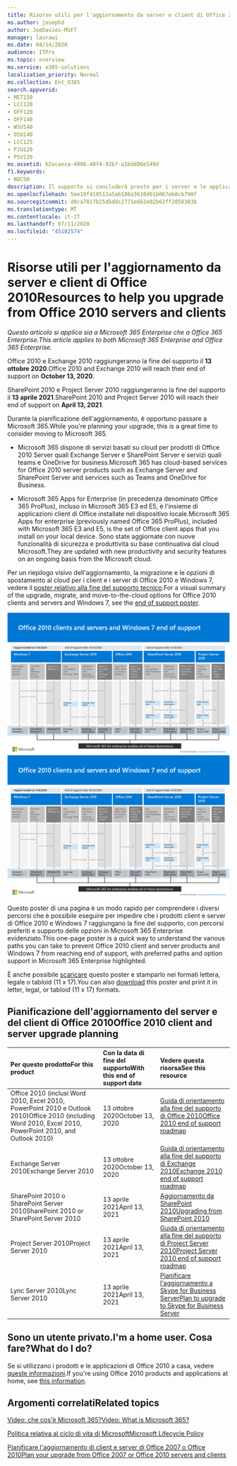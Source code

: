 ```yaml
---
title: Risorse utili per l'aggiornamento da server e client di Office 2010
ms.author: josephd
author: JoeDavies-MSFT
manager: laurawi
ms.date: 04/14/2020
audience: ITPro
ms.topic: overview
ms.service: o365-solutions
localization_priority: Normal
ms.collection: Ent_O365
search.appverid:
- MET150
- LCC120
- OFF120
- OFF140
- WSU140
- OSU140
- LCC125
- PJU120
- PSV120
ms.assetid: b2acaeca-4986-40f4-92b7-a1bdd06e549d
f1.keywords:
- NOCSH
description: Il supporto si concluderà presto per i server e le applicazioni client di Office 2010 e non sono disponibili contratti di supporto personalizzato. Utilizzare questo articolo per iniziare a pianificare l'aggiornamento.
ms.openlocfilehash: 5ee19f418512a5ab188a3618d61b067eb8cb790f
ms.sourcegitcommit: d8ca7017b25d5ddc2771e662e02b62ff2058383b
ms.translationtype: MT
ms.contentlocale: it-IT
ms.lasthandoff: 07/11/2020
ms.locfileid: "45102574"
---
```

# <a name="resources-to-help-you-upgrade-from-office-2010-servers-and-clients"></a><span data-ttu-id="82923-104">Risorse utili per l'aggiornamento da server e client di Office 2010</span><span class="sxs-lookup"><span data-stu-id="82923-104">Resources to help you upgrade from Office 2010 servers and clients</span></span>

<span data-ttu-id="82923-105">*Questo articolo si applica sia a Microsoft 365 Enterprise che a Office 365 Enterprise.*</span><span class="sxs-lookup"><span data-stu-id="82923-105">*This article applies to both Microsoft 365 Enterprise and Office 365 Enterprise.*</span></span>

<span data-ttu-id="82923-106">Office 2010 e Exchange 2010 raggiungeranno la fine del supporto il **13 ottobre 2020**.</span><span class="sxs-lookup"><span data-stu-id="82923-106">Office 2010 and Exchange 2010 will reach their end of support on **October 13, 2020**.</span></span> 

<span data-ttu-id="82923-107">SharePoint 2010 e Project Server 2010 raggiungeranno la fine del supporto il **13 aprile 2021**.</span><span class="sxs-lookup"><span data-stu-id="82923-107">SharePoint 2010 and Project Server 2010 will reach their end of support on **April 13, 2021**.</span></span>

<span data-ttu-id="82923-108">Durante la pianificazione dell'aggiornamento, è opportuno passare a Microsoft 365.</span><span class="sxs-lookup"><span data-stu-id="82923-108">While you're planning your upgrade, this is a great time to consider moving to Microsoft 365.</span></span> 

- <span data-ttu-id="82923-109">Microsoft 365 dispone di servizi basati su cloud per prodotti di Office 2010 Server quali Exchange Server e SharePoint Server e servizi quali teams e OneDrive for business.</span><span class="sxs-lookup"><span data-stu-id="82923-109">Microsoft 365 has cloud-based services for Office 2010 server products such as Exchange Server and SharePoint Server and services such as Teams and OneDrive for Business.</span></span> 

- <span data-ttu-id="82923-110">Microsoft 365 Apps for Enterprise (in precedenza denominato Office 365 ProPlus), incluso in Microsoft 365 E3 ed E5, è l'insieme di applicazioni client di Office installate nel dispositivo locale.</span><span class="sxs-lookup"><span data-stu-id="82923-110">Microsoft 365 Apps for enterprise (previously named Office 365 ProPlus), included with Microsoft 365 E3 and E5, is the set of Office client apps that you install on your local device.</span></span> <span data-ttu-id="82923-111">Sono state aggiornate con nuove funzionalità di sicurezza e produttività su base continuativa dal cloud Microsoft.</span><span class="sxs-lookup"><span data-stu-id="82923-111">They are updated with new productivity and security features on an ongoing basis from the Microsoft cloud.</span></span>

<span data-ttu-id="82923-112">Per un riepilogo visivo dell'aggiornamento, la migrazione e le opzioni di spostamento al cloud per i client e i server di Office 2010 e Windows 7, vedere il [poster relativo alla fine del supporto tecnico](./downloads/Office2010Windows7EndOfSupport.pdf).</span><span class="sxs-lookup"><span data-stu-id="82923-112">For a visual summary of the upgrade, migrate, and move-to-the-cloud options for Office 2010 clients and servers and Windows 7, see the [end of support poster](./downloads/Office2010Windows7EndOfSupport.pdf).</span></span>

<span data-ttu-id="82923-113">[![Immagine del poster per la fine del supporto per client e server di Office 2010 e Windows 7](./media/upgrade-from-office-2010-servers-and-products/office2010-windows7-end-of-support.png)](./downloads/Office2010Windows7EndOfSupport.pdf)</span><span class="sxs-lookup"><span data-stu-id="82923-113">[![Image for the end of support for Office 2010 clients and servers and Windows 7 poster](./media/upgrade-from-office-2010-servers-and-products/office2010-windows7-end-of-support.png)](./downloads/Office2010Windows7EndOfSupport.pdf)</span></span>

<span data-ttu-id="82923-114">Questo poster di una pagina è un modo rapido per comprendere i diversi percorsi che è possibile eseguire per impedire che i prodotti client e server di Office 2010 e Windows 7 raggiungano la fine del supporto, con percorsi preferiti e supporto delle opzioni in Microsoft 365 Enterprise evidenziato.</span><span class="sxs-lookup"><span data-stu-id="82923-114">This one-page poster is a quick way to understand the various paths you can take to prevent Office 2010 client and server products and Windows 7 from reaching end of support, with preferred paths and option support in Microsoft 365 Enterprise highlighted.</span></span>

<span data-ttu-id="82923-115">È anche possibile [scaricare](https://github.com/MicrosoftDocs/microsoft-365-docs/raw/public/microsoft-365/media/migration-microsoft-365-enterprise-workload/Office2010Windows7EndOfSupport.pdf) questo poster e stamparlo nei formati lettera, legale o tabloid (11 x 17).</span><span class="sxs-lookup"><span data-stu-id="82923-115">You can also [download](https://github.com/MicrosoftDocs/microsoft-365-docs/raw/public/microsoft-365/media/migration-microsoft-365-enterprise-workload/Office2010Windows7EndOfSupport.pdf) this poster and print it in letter, legal, or tabloid (11 x 17) formats.</span></span>
      
## <a name="office-2010-client-and-server-upgrade-planning"></a><span data-ttu-id="82923-116">Pianificazione dell'aggiornamento del server e del client di Office 2010</span><span class="sxs-lookup"><span data-stu-id="82923-116">Office 2010 client and server upgrade planning</span></span>
  
|<span data-ttu-id="82923-117">**Per questo prodotto**</span><span class="sxs-lookup"><span data-stu-id="82923-117">**For this product**</span></span>|<span data-ttu-id="82923-118">**Con la data di fine del supporto**</span><span class="sxs-lookup"><span data-stu-id="82923-118">**With this end of support date**</span></span>|<span data-ttu-id="82923-119">**Vedere questa risorsa**</span><span class="sxs-lookup"><span data-stu-id="82923-119">**See this resource**</span></span>|
|:-----|:-----|:-----|
|<span data-ttu-id="82923-120">Office 2010 (inclusi Word 2010, Excel 2010, PowerPoint 2010 e Outlook 2010)</span><span class="sxs-lookup"><span data-stu-id="82923-120">Office 2010 (including Word 2010, Excel 2010, PowerPoint 2010, and Outlook 2010)</span></span>  <br/> | <span data-ttu-id="82923-121">13 ottobre 2020</span><span class="sxs-lookup"><span data-stu-id="82923-121">October 13, 2020</span></span> |[<span data-ttu-id="82923-122">Guida di orientamento alla fine del supporto di Office 2010</span><span class="sxs-lookup"><span data-stu-id="82923-122">Office 2010 end of support roadmap</span></span>](https://docs.microsoft.com/DeployOffice/office-2010-end-support-roadmap) <br/> |
|<span data-ttu-id="82923-123">Exchange Server 2010</span><span class="sxs-lookup"><span data-stu-id="82923-123">Exchange Server 2010</span></span>  <br/> | <span data-ttu-id="82923-124">13 ottobre 2020</span><span class="sxs-lookup"><span data-stu-id="82923-124">October 13, 2020</span></span>  |[<span data-ttu-id="82923-125">Guida di orientamento alla fine del supporto di Exchange 2010</span><span class="sxs-lookup"><span data-stu-id="82923-125">Exchange 2010 end of support roadmap</span></span>](exchange-2010-end-of-support.md) <br/> |
|<span data-ttu-id="82923-126">SharePoint 2010 o SharePoint Server 2010</span><span class="sxs-lookup"><span data-stu-id="82923-126">SharePoint 2010 or SharePoint Server 2010</span></span>  <br/> | <span data-ttu-id="82923-127">13 aprile 2021</span><span class="sxs-lookup"><span data-stu-id="82923-127">April 13, 2021</span></span> |[<span data-ttu-id="82923-128">Aggiornamento da SharePoint 2010</span><span class="sxs-lookup"><span data-stu-id="82923-128">Upgrading from SharePoint 2010</span></span>](upgrade-from-sharepoint-2010.md) <br/> |
|<span data-ttu-id="82923-129">Project Server 2010</span><span class="sxs-lookup"><span data-stu-id="82923-129">Project Server 2010</span></span> <br/> | <span data-ttu-id="82923-130">13 aprile 2021</span><span class="sxs-lookup"><span data-stu-id="82923-130">April 13, 2021</span></span> | [<span data-ttu-id="82923-131">Guida di orientamento alla fine del supporto di Project Server 2010</span><span class="sxs-lookup"><span data-stu-id="82923-131">Project Server 2010 end of support roadmap</span></span>](project-server-2010-end-of-support.md) <br/> |
|<span data-ttu-id="82923-132">Lync Server 2010</span><span class="sxs-lookup"><span data-stu-id="82923-132">Lync Server 2010</span></span> <br/> | <span data-ttu-id="82923-133">13 aprile 2021</span><span class="sxs-lookup"><span data-stu-id="82923-133">April 13, 2021</span></span> | [<span data-ttu-id="82923-134">Pianificare l'aggiornamento a Skype for Business Server</span><span class="sxs-lookup"><span data-stu-id="82923-134">Plan to upgrade to Skype for Business Server</span></span>](https://docs.microsoft.com/skypeforbusiness/plan-your-deployment/upgrade) <br/> |
    
## <a name="im-a-home-user-what-do-i-do"></a><span data-ttu-id="82923-135">Sono un utente privato.</span><span class="sxs-lookup"><span data-stu-id="82923-135">I'm a home user.</span></span> <span data-ttu-id="82923-136">Cosa fare?</span><span class="sxs-lookup"><span data-stu-id="82923-136">What do I do?</span></span>

<span data-ttu-id="82923-137">Se si utilizzano i prodotti e le applicazioni di Office 2010 a casa, vedere [queste informazioni](plan-upgrade-previous-versions-office.md#im-a-home-user-what-do-i-do).</span><span class="sxs-lookup"><span data-stu-id="82923-137">If you're using Office 2010 products and applications at home, see [this information](plan-upgrade-previous-versions-office.md#im-a-home-user-what-do-i-do).</span></span>

## <a name="related-topics"></a><span data-ttu-id="82923-138">Argomenti correlati</span><span class="sxs-lookup"><span data-stu-id="82923-138">Related topics</span></span>

[<span data-ttu-id="82923-139">Video: che cos'è Microsoft 365?</span><span class="sxs-lookup"><span data-stu-id="82923-139">Video: What is Microsoft 365?</span></span>](https://support.office.com/article/847caf12-2589-452c-8aca-1c009797678b.aspx)
  
[<span data-ttu-id="82923-140">Politica relativa al ciclo di vita di Microsoft</span><span class="sxs-lookup"><span data-stu-id="82923-140">Microsoft Lifecycle Policy</span></span>](https://go.microsoft.com/fwlink/?linkid=865200)

[<span data-ttu-id="82923-141">Pianificare l'aggiornamento di client e server di Office 2007 o Office 2010</span><span class="sxs-lookup"><span data-stu-id="82923-141">Plan your upgrade from Office 2007 or Office 2010 servers and clients</span></span>](plan-upgrade-previous-versions-office.md)

